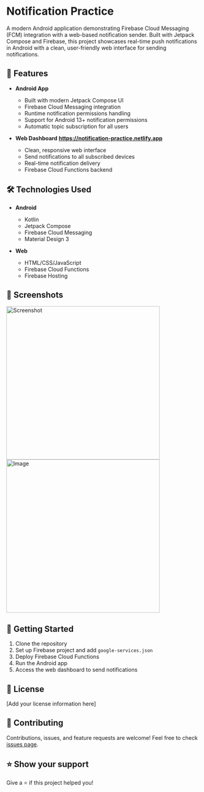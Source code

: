 # Notification Practice

A modern Android application demonstrating Firebase Cloud Messaging (FCM) integration with a web-based notification sender. Built with Jetpack Compose and Firebase, this project showcases real-time push notifications in Android with a clean, user-friendly web interface for sending notifications.

## 🚀 Features

- **Android App**
  - Built with modern Jetpack Compose UI
  - Firebase Cloud Messaging integration
  - Runtime notification permissions handling
  - Support for Android 13+ notification permissions
  - Automatic topic subscription for all users

- **Web Dashboard**
  **https://notification-practice.netlify.app**
  - Clean, responsive web interface
  - Send notifications to all subscribed devices
  - Real-time notification delivery
  - Firebase Cloud Functions backend

## 🛠️ Technologies Used

- **Android**
  - Kotlin
  - Jetpack Compose
  - Firebase Cloud Messaging
  - Material Design 3

- **Web**
  - HTML/CSS/JavaScript
  - Firebase Cloud Functions
  - Firebase Hosting

## 📱 Screenshots



<img src="https://github.com/user-attachments/assets/6534fd98-14c2-43cc-a827-53f46a616f17" alt="Screenshot"  height="400" />

<img src="https://github.com/user-attachments/assets/d7166868-2682-4f6f-8525-256b4f3743f6" alt="Image"  height="400" />


## 🚦 Getting Started

1. Clone the repository
2. Set up Firebase project and add `google-services.json`
3. Deploy Firebase Cloud Functions
4. Run the Android app
5. Access the web dashboard to send notifications

## 📄 License

[Add your license information here]

## 🤝 Contributing

Contributions, issues, and feature requests are welcome! Feel free to check [issues page](link-to-your-issues-page).

## ⭐ Show your support

Give a ⭐️ if this project helped you!
